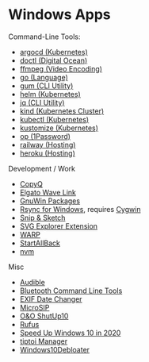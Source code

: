 # Windows Apps

Command-Line Tools:

- [argocd (Kubernetes)](https://github.com/argoproj/argo-cd/releases/latest)
- [doctl (Digital Ocean)](https://github.com/digitalocean/doctl/releases/latest)
- [ffmpeg (Video Encoding)](https://github.com/BtbN/FFmpeg-Builds/releases/latest)
- [go (Language)](https://go.dev/doc/install)
- [gum (CLI Utility)](https://github.com/charmbracelet/gum/releases/latest)
- [helm (Kubernetes)](https://helm.sh/docs/intro/install/)
- [jq (CLI Utility)](https://stedolan.github.io/jq/download/)
- [kind (Kubernetes Cluster)](https://kind.sigs.k8s.io/docs/user/quick-start/#installing-from-release-binaries)
- [kubectl (Kubernetes)](https://kubernetes.io/docs/tasks/tools/install-kubectl-windows/)
- [kustomize (Kubernetes)](https://kubectl.docs.kubernetes.io/installation/kustomize/binaries/)
- [op (1Password)](https://developer.1password.com/docs/cli/get-started#install)
- [railway (Hosting)](https://github.com/railwayapp/cli/releases/latest)
- [heroku (Hosting)](https://devcenter.heroku.com/articles/heroku-cli#tarballs)

Development / Work

- [CopyQ](https://github.com/hluk/CopyQ/releases)
- [Elgato Wave Link](https://www.elgato.com/en/downloads)
- [GnuWin Packages](http://gnuwin32.sourceforge.net/packages.html)
- [Rsync for Windows](https://www.itefix.net/cwrsync), requires [Cygwin](https://www.cygwin.com/)
- [Snip & Sketch](https://www.microsoft.com/en-us/p/snip-sketch/9mz95kl8mr0l)
- [SVG Explorer Extension](https://github.com/maphew/svg-explorer-extension/releases)
- [WARP](https://1.1.1.1/)
- [StartAllBack](https://www.startallback.com/)
- [nvm](https://github.com/coreybutler/nvm-windows)

Misc

- [Audible](https://www.microsoft.com/de-de/p/audible-horbuch-und-horspiel-app/9wzdncrfj1cr?activetab=pivot:overviewtab)
- [Bluetooth Command Line Tools](https://bluetoothinstaller.com/bluetooth-command-line-tools)
- [EXIF Date Changer](https://www.relliksoftware.com/exifdatechanger/)
- [MicroSIP](https://www.microsip.org/downloads)
- [O&O ShutUp10](https://www.oo-software.com/de/shutup10)
- [Rufus](https://rufus.ie/en_US/)
- [Speed Up Windows 10 in 2020](https://www.youtube.com/watch?v=8E6OT_QcHaU)
- [tiptoi Manager](https://www.ravensburger.de/entdecken/ravensburger-marken/tiptoi/tiptoi-manager/index.html)
- [Windows10Debloater](https://github.com/Sycnex/Windows10Debloater)
